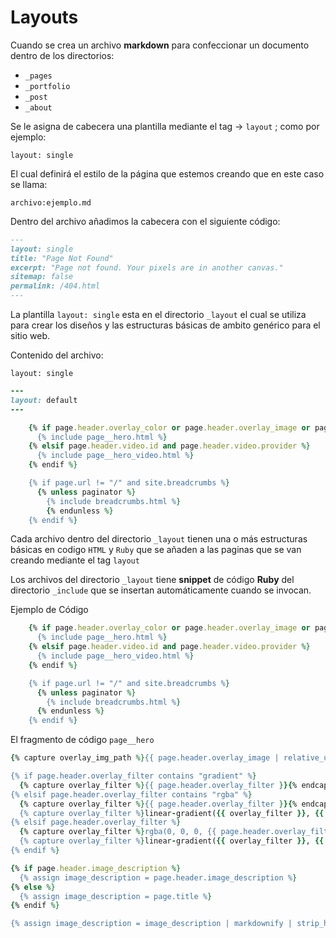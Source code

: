 
# Layouts

Cuando se crea un archivo **markdown** para confeccionar un documento dentro de los directorios:

* `_pages`
* `_portfolio`
* `_post`
* `_about`

Se le asigna de cabecera una plantilla mediante el tag → `layout` ; como por ejemplo:

 `layout: single`

El cual definirá el estilo de la página que estemos creando que en este caso se llama:

`archivo:ejemplo.md`

Dentro del archivo añadimos la cabecera con el siguiente código:

```markdown
---
layout: single
title: "Page Not Found"
excerpt: "Page not found. Your pixels are in another canvas."
sitemap: false
permalink: /404.html
---
```

La plantilla `layout: single` esta en el directorio `_layout` el cual se utiliza para crear los diseños y las estructuras básicas de ambito genérico para el sitio web.

Contenido del archivo: 

`layout: single`

```ruby
---
layout: default
---

    {% if page.header.overlay_color or page.header.overlay_image or page.header.image %}
      {% include page__hero.html %}
    {% elsif page.header.video.id and page.header.video.provider %}
      {% include page__hero_video.html %}
    {% endif %}

    {% if page.url != "/" and site.breadcrumbs %}
      {% unless paginator %}
        {% include breadcrumbs.html %}
        {% endunless %}
    {% endif %}
```

Cada archivo dentro del directorio `_layout` tienen una o más estructuras básicas en codigo `HTML` y `Ruby` que se añaden a las paginas que se van creando mediante el tag `layout`

Los archivos del directorio `_layout` tiene **snippet** de código **Ruby** del directorio `_include` que se insertan automáticamente cuando se invocan.

Ejemplo de Código

```ruby
    {% if page.header.overlay_color or page.header.overlay_image or page.header.image %}
      {% include page__hero.html %}
    {% elsif page.header.video.id and page.header.video.provider %}
      {% include page__hero_video.html %}
    {% endif %}

    {% if page.url != "/" and site.breadcrumbs %}
      {% unless paginator %}
        {% include breadcrumbs.html %}
      {% endunless %}
    {% endif %}
```

El fragmento de código `page__hero`

```ruby
{% capture overlay_img_path %}{{ page.header.overlay_image | relative_url }}{% endcapture %}

{% if page.header.overlay_filter contains "gradient" %}
  {% capture overlay_filter %}{{ page.header.overlay_filter }}{% endcapture %}
{% elsif page.header.overlay_filter contains "rgba" %}
  {% capture overlay_filter %}{{ page.header.overlay_filter }}{% endcapture %}
  {% capture overlay_filter %}linear-gradient({{ overlay_filter }}, {{ overlay_filter }}){% endcapture %}
{% elsif page.header.overlay_filter %}
  {% capture overlay_filter %}rgba(0, 0, 0, {{ page.header.overlay_filter }}){% endcapture %}
  {% capture overlay_filter %}linear-gradient({{ overlay_filter }}, {{ overlay_filter }}){% endcapture %}
{% endif %}

{% if page.header.image_description %}
  {% assign image_description = page.header.image_description %}
{% else %}
  {% assign image_description = page.title %}
{% endif %}

{% assign image_description = image_description | markdownify | strip_html | strip_newlines | escape_once %}
```
